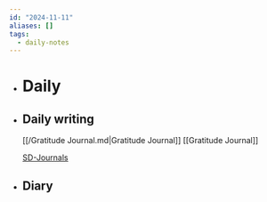 ```yaml
---
id: "2024-11-11"
aliases: []
tags:
  - daily-notes
---
```


- # Daily
- ## Daily writing
  
  [[/Gratitude Journal.md|Gratitude Journal]] [[Gratitude Journal]] 
  
  [SD-Journals](SD-Journals)
- ## Diary